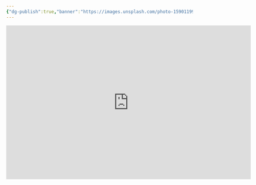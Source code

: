 ```yaml
---
{"dg-publish":true,"banner":"https://images.unsplash.com/photo-1590119977523-5af0d80c559f?crop=entropy&cs=tinysrgb&fit=max&fm=jpg&ixid=M3wzNjAwOTd8MHwxfHNlYXJjaHwxN3x8Zmxvd2VyfGVufDB8MHx8fDE2OTA4MTAzMTd8MA&ixlib=rb-4.0.3&q=80&w=400","permalink":"/1-hoc-obsidian-online/cac-video-va-bai-giang-chia-se/bai-1-1-cach-chia-se-file-nhanh-toi-mot-moi-nguoi-tren-obsidian-quick-share-plugin/","dgPassFrontmatter":true,"noteIcon":"1","created":"","updated":""}
---
```



<iframe width="660" height="415" src="https://www.youtube.com/embed/OG3ZutPNDb8" title="YouTube video player" frameborder="0" allow="accelerometer; autoplay; clipboard-write; encrypted-media; gyroscope; picture-in-picture; web-share" allowfullscreen></iframe>